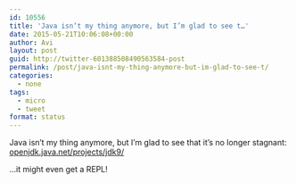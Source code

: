 ```yaml
---
id: 10556
title: 'Java isn’t my thing anymore, but I’m glad to see t…'
date: 2015-05-21T10:06:08+00:00
author: Avi
layout: post
guid: http://twitter-601388508490563584-post
permalink: /post/java-isnt-my-thing-anymore-but-im-glad-to-see-t/
categories:
  - none
tags:
  - micro
  - tweet
format: status
---
```

Java isn’t my thing anymore, but I’m glad to see that it’s no longer stagnant: [openjdk.java.net/projects/jdk9/](http://openjdk.java.net/projects/jdk9/)

…it might even get a REPL!